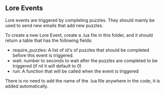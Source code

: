 ## Lore Events
Lore events are triggered by completing puzzles. They should mainly be used to send new emails that add new puzzles.

To create a new Lore Event, create a .lua file in this folder, and it should return a table that has the following fields:
- require_puzzles: A list of id's of puzzles that should be completed before this event is triggered.
- wait: number to seconds to wait after the puzzles are completed to be triggered (if nil it will default to 0)
- run: A function that will be called when the event is triggered

There is no need to add the name of the .lua file anywhere in the code, it is added automatically.
